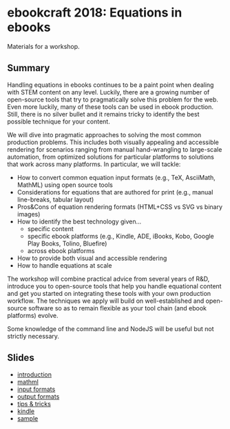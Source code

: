 # ebookcraft 2018: Equations in ebooks

Materials for a workshop.

## Summary

Handling equations in ebooks continues to be a paint point when dealing with STEM content on any level. Luckily, there are a growing number of open-source tools that try to pragmatically solve this problem for the web. Even more luckily, many of these tools can be used in ebook production. Still,  there is no silver bullet and it remains tricky to identify the best possible technique for your content.

We will dive into pragmatic approaches to solving the most common production problems. This includes both visually appealing and accessible rendering for scenarios ranging from manual hand-wrangling to large-scale automation, from optimized solutions for particular platforms to solutions that work across many platforms. In particular, we will tackle:

* How to convert common equation input formats (e.g., TeX, AsciiMath, MathML) using open source tools
* Considerations for equations that are authored for print (e.g., manual line-breaks, tabular layout)
* Pros&Cons of equation rendering formats (HTML+CSS vs SVG vs binary images)
* How to identify the best technology given...
  * specific content
  * specific ebook platforms (e.g., Kindle, ADE, iBooks, Kobo, Google Play Books, Tolino, Bluefire)
  * across ebook platforms
* How to provide both visual and accessible rendering
* How to handle equations at scale

The workshop will combine practical advice from several years of R&D, introduce you to open-source tools that help you handle equational content and get you started on integrating these tools with your own production workflow. The techniques we apply will build on well-established and open-source software so as to remain flexible as your tool chain (and ebook platforms) evolve.

Some knowledge of the command line and NodeJS will be useful but not strictly necessary.

## Slides

* [introduction](./00-intro/build/)
* [mathml](./01-mathml/build/)
* [input formats](./02-input/build/)
* [output formats](./03-output/build/)
* [tips & tricks](./04-tips/build/)
* [kindle](./05-kindle/build/)
* [sample](./06-sample/build/)
